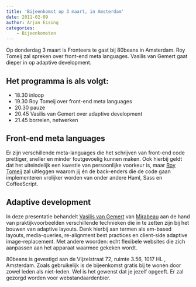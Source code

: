 ```yaml
---
title: 'Bijeenkomst op 3 maart, in Amsterdam'
date: 2011-02-09
author: Arjan Eising
categories:
    - Bijeenkomsten
---
```


Op donderdag 3 maart is Fronteers te gast bij 80beans in Amsterdam. Roy Tomeij zal spreken over front-end meta languages. Vasilis van Gemert gaat dieper in op adaptive development.

## Het programma is als volgt:

-   18.30 inloop
-   19.30 Roy Tomeij over front-end meta languages
-   20.30 pauze
-   20.45 Vasilis van Gemert over adaptive development
-   21.45 borrelen, netwerken

## Front-end meta languages

Er zijn verschillende meta-languages die het schrijven van front-end code prettiger, sneller en minder foutgevoelig kunnen maken. Ook hierbij geldt dat het uiteindelijk een kwestie van persoonlijke voorkeur is, maar [Roy Tomeij](https://twitter.com/roy) zal uitleggen waarom jij én de back-enders die de code gaan implementeren vrolijker worden van onder andere Haml, Sass en CoffeeScript.

## Adaptive development

In deze presentatie behandelt [Vasilis van Gemert](http://vasilis.nl) van [Mirabeau](http://mirabeau.nl) aan de hand van praktijkvoorbeelden verschillende technieken die in te zetten zijn bij het bouwen van adaptive layouts. Denk hierbij aan termen als em-based layouts, media-queries, re-alignment best practices en client-side adaptive image-replacement. Met andere woorden: echt flexibele websites die zich aanpassen aan het apparaat waarmee gekeken wordt.

80beans is gevestigd aan de Vijzelstraat 72, ruimte 3.56, 1017 HL , Amsterdam. Zoals gebruikelijk is de bijeenkomst gratis bij te wonen door zowel leden als niet-leden. Wel is het gewenst dat je jezelf opgeeft. Er zal gezorgd worden voor webstandaardenbier.
